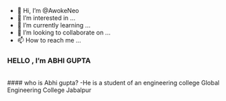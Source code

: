 - 👋 Hi, I’m @AwokeNeo
- 👀 I’m interested in ...
- 🌱 I’m currently learning ...
- 💞️ I’m looking to collaborate on ...
- 📫 How to reach me ...
### HELLO , I’m ABHI GUPTA
<br>
 #### who is Abhi gupta?
 -He is a student of an engineering college Global Engineering College Jabalpur
 
 

<!---
AwokeNeo/AwokeNeo is a ✨ special ✨ repository because its `README.md` (this file) appears on your GitHub profile.
You can click the Preview link to take a look at your changes.
--->
